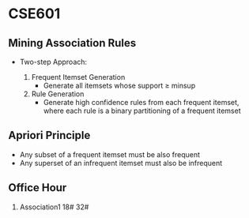 # CSE601


## Mining Association Rules

- Two-step Approach:

   1. Frequent Itemset Generation 
      - Generate all itemsets whose support ≥ minsup
   2. Rule Generation
      - Generate high confidence rules from each frequent itemset, where each rule is a binary partitioning of a frequent itemset
      
      
## Apriori Principle

- Any subset of a frequent itemset must be also frequent
- Any superset of an infrequent itemset must also be infrequent







## Office Hour

1. Association1  18#  32#
